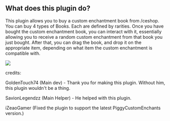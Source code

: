 ## What does this plugin do?
This plugin allows you to buy a custom enchantment book from /ceshop.
You can buy 4 types of Books. Each are defined by rarities.
Once you have bought the custom enchantment book, you can interact with it, essentially allowing you to receive a random custom enchantment from that book you just bought.
After that, you can drag the book, and drop it on the appropriate item, depending on what item the custom enchantment is compatible with.


![](https://poggit.pmmp.io/shield.state/BookSystem)


credits:

GoldenTouch74 (Main dev) - Thank you for making this plugin. Without him, this plugin wouldn't be a thing.

SavionLegendzz (Main Helper) - He helped with this plugin.

iZeaoGamer (Fixed the plugin to support the latest PiggyCustomEnchants version.) 
